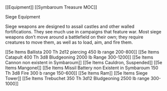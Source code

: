 [[Equipment]]
[[Symbaroum Treasure MOC]]

Siege Equipment

Siege weapons are designed to assail castles and other walled fortifications. They see much use in campaigns that feature war. Most siege weapons don’t move around a battlefield on their own; they require creatures to move them, as well as to load, aim, and fire them.


[[5e Items Ballista 200 Th 2d12 piercing 450 lb range 200-800]]
[[5e Items Catapult 400 Th 3d8 Bludgeoning 2000 lb Range 300-1200]]
[[5e Items Cannon non existent in Symbaroum]]
[[5e Items Cauldron, Suspended]]
[[5e Items Mangonel]]
[[5e Items Missil Battery non Existent in Symbaroum 150 Th 3d8 Fire 300 b range 150-600]]
[[5e Items Ram]]
[[5e Items Siege Tower]]
[[5e Items Trebuchet 350 Th 3d12 Bludgeoning 2500 lb range 300-1000]]